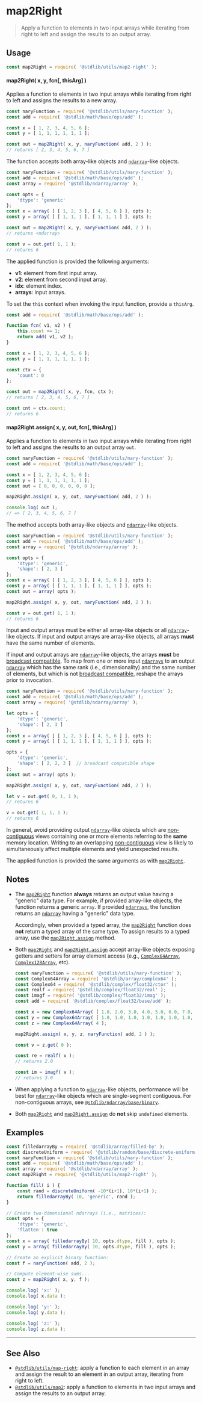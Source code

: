 <!--

@license Apache-2.0

Copyright (c) 2022 The Stdlib Authors.

Licensed under the Apache License, Version 2.0 (the "License");
you may not use this file except in compliance with the License.
You may obtain a copy of the License at

   http://www.apache.org/licenses/LICENSE-2.0

Unless required by applicable law or agreed to in writing, software
distributed under the License is distributed on an "AS IS" BASIS,
WITHOUT WARRANTIES OR CONDITIONS OF ANY KIND, either express or implied.
See the License for the specific language governing permissions and
limitations under the License.

-->

# map2Right

> Apply a function to elements in two input arrays while iterating from right to left and assign the results to an output array.

<!-- Section to include introductory text. Make sure to keep an empty line after the intro `section` element and another before the `/section` close. -->

<section class="intro">

</section>

<!-- /.intro -->

<!-- Package usage documentation. -->

<section class="usage">

## Usage

```javascript
const map2Right = require( '@stdlib/utils/map2-right' );
```

<a name="fcn-map2-right"></a>

#### map2Right( x, y, fcn\[, thisArg] )

Applies a function to elements in two input arrays while iterating from right to left and assigns the results to a new array.

```javascript
const naryFunction = require( '@stdlib/utils/nary-function' );
const add = require( '@stdlib/math/base/ops/add' );

const x = [ 1, 2, 3, 4, 5, 6 ];
const y = [ 1, 1, 1, 1, 1, 1 ];

const out = map2Right( x, y, naryFunction( add, 2 ) );
// returns [ 2, 3, 4, 5, 6, 7 ]
```

The function accepts both array-like objects and [`ndarray`][@stdlib/ndarray/ctor]-like objects.

```javascript
const naryFunction = require( '@stdlib/utils/nary-function' );
const add = require( '@stdlib/math/base/ops/add' );
const array = require( '@stdlib/ndarray/array' );

const opts = {
    'dtype': 'generic'
};
const x = array( [ [ 1, 2, 3 ], [ 4, 5, 6 ] ], opts );
const y = array( [ [ 1, 1, 1 ], [ 1, 1, 1 ] ], opts );

const out = map2Right( x, y, naryFunction( add, 2 ) );
// returns <ndarray>

const v = out.get( 1, 1 );
// returns 6
```

The applied function is provided the following arguments:

-   **v1**: element from first input array.
-   **v2**: element from second input array.
-   **idx**: element index.
-   **arrays**: input arrays.

To set the `this` context when invoking the input function, provide a `thisArg`.

<!-- eslint-disable no-invalid-this -->

```javascript
const add = require( '@stdlib/math/base/ops/add' );

function fcn( v1, v2 ) {
    this.count += 1;
    return add( v1, v2 );
}

const x = [ 1, 2, 3, 4, 5, 6 ];
const y = [ 1, 1, 1, 1, 1, 1 ];

const ctx = {
    'count': 0
};

const out = map2Right( x, y, fcn, ctx );
// returns [ 2, 3, 4, 5, 6, 7 ]

const cnt = ctx.count;
// returns 6
```

<a name="method-map2-right-assign"></a>

#### map2Right.assign( x, y, out, fcn\[, thisArg] )

Applies a function to elements in two input arrays while iterating from right to left and assigns the results to an output array `out`.

```javascript
const naryFunction = require( '@stdlib/utils/nary-function' );
const add = require( '@stdlib/math/base/ops/add' );

const x = [ 1, 2, 3, 4, 5, 6 ];
const y = [ 1, 1, 1, 1, 1, 1 ];
const out = [ 0, 0, 0, 0, 0, 0 ];

map2Right.assign( x, y, out, naryFunction( add, 2 ) );

console.log( out );
// => [ 2, 3, 4, 5, 6, 7 ]
```

The method accepts both array-like objects and [`ndarray`][@stdlib/ndarray/ctor]-like objects.

```javascript
const naryFunction = require( '@stdlib/utils/nary-function' );
const add = require( '@stdlib/math/base/ops/add' );
const array = require( '@stdlib/ndarray/array' );

const opts = {
    'dtype': 'generic',
    'shape': [ 2, 3 ]
};
const x = array( [ [ 1, 2, 3 ], [ 4, 5, 6 ] ], opts );
const y = array( [ [ 1, 1, 1 ], [ 1, 1, 1 ] ], opts );
const out = array( opts );

map2Right.assign( x, y, out, naryFunction( add, 2 ) );

const v = out.get( 1, 1 );
// returns 6
```

Input and output arrays must be either all array-like objects or all [`ndarray`][@stdlib/ndarray/ctor]-like objects. If input and output arrays are array-like objects, all arrays **must** have the same number of elements.

If input and output arrays are [`ndarray`][@stdlib/ndarray/ctor]-like objects, the arrays **must** be [broadcast compatible][@stdlib/ndarray/base/broadcast-shapes]. To map from one or more input [`ndarrays`][@stdlib/ndarray/ctor] to an output [`ndarray`][@stdlib/ndarray/ctor] which has the same rank (i.e., dimensionality) and the same number of elements, but which is not [broadcast compatible][@stdlib/ndarray/base/broadcast-shapes], reshape the arrays prior to invocation.

```javascript
const naryFunction = require( '@stdlib/utils/nary-function' );
const add = require( '@stdlib/math/base/ops/add' );
const array = require( '@stdlib/ndarray/array' );

let opts = {
    'dtype': 'generic',
    'shape': [ 2, 3 ]
};
const x = array( [ [ 1, 2, 3 ], [ 4, 5, 6 ] ], opts );
const y = array( [ [ 1, 1, 1 ], [ 1, 1, 1 ] ], opts );

opts = {
    'dtype': 'generic',
    'shape': [ 2, 2, 3 ]  // broadcast compatible shape
};
const out = array( opts );

map2Right.assign( x, y, out, naryFunction( add, 2 ) );

let v = out.get( 0, 1, 1 );
// returns 6

v = out.get( 1, 1, 1 );
// returns 6
```

In general, avoid providing output [`ndarray`][@stdlib/ndarray/ctor]-like objects which are [non-contiguous][@stdlib/ndarray/base/assert/is-contiguous] views containing one or more elements referring to the **same** memory location. Writing to an overlapping [non-contiguous][@stdlib/ndarray/base/assert/is-contiguous] view is likely to simultaneously affect multiple elements and yield unexpected results.

The applied function is provided the same arguments as with [`map2Right`](#fcn-map2-right).

</section>

<!-- /.usage -->

<!-- Package usage notes. Make sure to keep an empty line after the `section` element and another before the `/section` close. -->

<section class="notes">

## Notes

-   The [`map2Right`](#fcn-map2-right) function **always** returns an output value having a "generic" data type. For example, if provided array-like objects, the function returns a generic `array`. If provided [`ndarrays`][@stdlib/ndarray/ctor], the function returns an [`ndarray`][@stdlib/ndarray/ctor] having a "generic" data type.

    Accordingly, when provided a typed array, the [`map2Right`](#fcn-map2-right) function does **not** return a typed array of the same type. To assign results to a typed array, use the [`map2Right.assign`](#method-map2-right-assign) method.

-   Both [`map2Right`](#fcn-map2-right) and [`map2Right.assign`](#method-map2-right-assign) accept array-like objects exposing getters and setters for array element access (e.g., [`Complex64Array`][@stdlib/array/complex64], [`Complex128Array`][@stdlib/array/complex128], etc).

    ```javascript
    const naryFunction = require( '@stdlib/utils/nary-function' );
    const Complex64Array = require( '@stdlib/array/complex64' );
    const Complex64 = require( '@stdlib/complex/float32/ctor' );
    const realf = require( '@stdlib/complex/float32/real' );
    const imagf = require( '@stdlib/complex/float32/imag' );
    const add = require( '@stdlib/complex/float32/base/add' );

    const x = new Complex64Array( [ 1.0, 2.0, 3.0, 4.0, 5.0, 6.0, 7.0, 8.0 ] );
    const y = new Complex64Array( [ 1.0, 1.0, 1.0, 1.0, 1.0, 1.0, 1.0, 1.0 ] );
    const z = new Complex64Array( 4 );

    map2Right.assign( x, y, z, naryFunction( add, 2 ) );

    const v = z.get( 0 );

    const re = realf( v );
    // returns 2.0

    const im = imagf( v );
    // returns 3.0
    ```

-   When applying a function to [`ndarray`][@stdlib/ndarray/ctor]-like objects, performance will be best for [`ndarray`][@stdlib/ndarray/ctor]-like objects which are single-segment contiguous. For non-contiguous arrays, see [`@stdlib/ndarray/base/binary`][@stdlib/ndarray/base/binary].

-   Both [`map2Right`](#fcn-map2-right) and [`map2Right.assign`](#method-map2-right-assign) do **not** skip `undefined` elements.

</section>

<!-- /.notes -->

<!-- Package usage examples. -->

<section class="examples">

## Examples

<!-- eslint no-undef: "error" -->

```javascript
const filledarrayBy = require( '@stdlib/array/filled-by' );
const discreteUniform = require( '@stdlib/random/base/discrete-uniform' ).factory;
const naryFunction = require( '@stdlib/utils/nary-function' );
const add = require( '@stdlib/math/base/ops/add' );
const array = require( '@stdlib/ndarray/array' );
const map2Right = require( '@stdlib/utils/map2-right' );

function fill( i ) {
    const rand = discreteUniform( -10*(i+1), 10*(i+1) );
    return filledarrayBy( 10, 'generic', rand );
}

// Create two-dimensional ndarrays (i.e., matrices):
const opts = {
    'dtype': 'generic',
    'flatten': true
};
const x = array( filledarrayBy( 10, opts.dtype, fill ), opts );
const y = array( filledarrayBy( 10, opts.dtype, fill ), opts );

// Create an explicit binary function:
const f = naryFunction( add, 2 );

// Compute element-wise sums...
const z = map2Right( x, y, f );

console.log( 'x:' );
console.log( x.data );

console.log( 'y:' );
console.log( y.data );

console.log( 'z:' );
console.log( z.data );
```

</section>

<!-- /.examples -->

<!-- Section to include cited references. If references are included, add a horizontal rule *before* the section. Make sure to keep an empty line after the `section` element and another before the `/section` close. -->

<section class="references">

</section>

<!-- /.references -->

<!-- Section for related `stdlib` packages. Do not manually edit this section, as it is automatically populated. -->

<section class="related">

* * *

## See Also

-   <span class="package-name">[`@stdlib/utils/map-right`][@stdlib/utils/map-right]</span><span class="delimiter">: </span><span class="description">apply a function to each element in an array and assign the result to an element in an output array, iterating from right to left.</span>
-   <span class="package-name">[`@stdlib/utils/map2`][@stdlib/utils/map2]</span><span class="delimiter">: </span><span class="description">apply a function to elements in two input arrays and assign the results to an output array.</span>

</section>

<!-- /.related -->

<!-- Section for all links. Make sure to keep an empty line after the `section` element and another before the `/section` close. -->

<section class="links">

[@stdlib/ndarray/ctor]: https://github.com/stdlib-js/stdlib/tree/develop/lib/node_modules/%40stdlib/ndarray/ctor

[@stdlib/ndarray/base/binary]: https://github.com/stdlib-js/stdlib/tree/develop/lib/node_modules/%40stdlib/ndarray/base/binary

[@stdlib/ndarray/base/broadcast-shapes]: https://github.com/stdlib-js/stdlib/tree/develop/lib/node_modules/%40stdlib/ndarray/base/broadcast-shapes

[@stdlib/ndarray/base/assert/is-contiguous]: https://github.com/stdlib-js/stdlib/tree/develop/lib/node_modules/%40stdlib/ndarray/base/assert/is-contiguous

[@stdlib/array/complex64]: https://github.com/stdlib-js/stdlib/tree/develop/lib/node_modules/%40stdlib/array/complex64

[@stdlib/array/complex128]: https://github.com/stdlib-js/stdlib/tree/develop/lib/node_modules/%40stdlib/array/complex128

<!-- <related-links> -->

[@stdlib/utils/map-right]: https://github.com/stdlib-js/stdlib/tree/develop/lib/node_modules/%40stdlib/utils/map-right

[@stdlib/utils/map2]: https://github.com/stdlib-js/stdlib/tree/develop/lib/node_modules/%40stdlib/utils/map2

<!-- </related-links> -->

</section>

<!-- /.links -->
